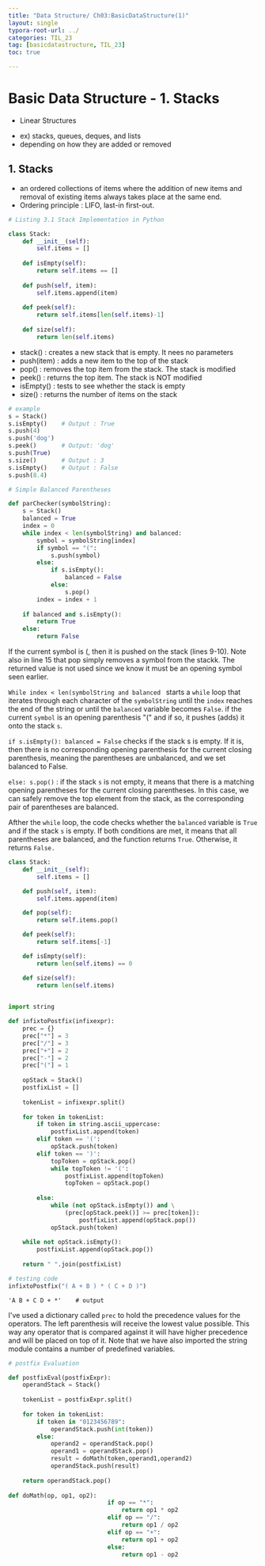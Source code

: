 ```yaml
---
title: "Data Structure/ Ch03:BasicDataStructure(1)"
layout: single
typora-root-url: ../
categories: TIL_23
tag: [basicdatastructure, TIL_23]
toc: true

---
```


# Basic Data Structure - 1. Stacks

* Linear Structures

- ex) stacks, queues, deques, and lists
- depending on how they are added or removed



## 1. Stacks

- an ordered collections of items where the addition of new items and removal of existing items always takes place at the same end.
- Ordering principle : LIFO, last-in first-out. 



```python
# Listing 3.1 Stack Implementation in Python

class Stack:
    def __init__(self):
        self.items = []
        
    def isEmpty(self):
        return self.items == []
    
    def push(self, item):
        self.items.append(item)
        
    def peek(self):
        return self.items[len(self.items)-1]
    
    def size(self):
        return len(self.items)

```

* stack() : creates a new stack that is empty. It nees no parameters
* push(item) : adds a new item to the top of the stack
* pop() : removes the top item from the stack. The stack is modified
* peek() : returns the top item. The stack is NOT modified
* isEmpty() : tests to see whether the stack is empty
* size() : returns the number of items on the stack


```python
# example
s = Stack()
s.isEmpty()    # Output : True
s.push(4)
s.push('dog')
s.peek()       # Output: 'dog'
s.push(True)
s.size()       # Output : 3
s.isEmpty()    # Output : False
s.push(8.4)
```


```python
# Simple Balanced Parentheses

def parChecker(symbolString):
    s = Stack()
    balanced = True
    index = 0
    while index < len(symbolString) and balanced:
        symbol = symbolString[index]
        if symbol == "(":
            s.push(symbol)
        else:
            if s.isEmpty():
                balanced = False
            else:
                s.pop()
        index = index + 1
        
    if balanced and s.isEmpty():
        return True
    else:
        return False
```

If the current symbol is (, then it is pushed on the stack (lines 9-10).
Note also in line 15 that pop simply removes a symbol from the stackk.
The returned value is not used since we know it must be an opening symbol seen earlier.

`While index < len(symbolString and balanced ` starts a `while` loop that iterates through each character of the `symbolString` until the `index` reaches the end of the string or until the `balanced` variable becomes `False`. 
if the current `symbol` is an opening parenthesis "(" and if so, it pushes (adds) it onto the stack `s`. 

`if s.isEmpty(): balanced = False` checks if the stack s is empty. If it is, then there is no corresponding opening parenthesis for the current closing parenthesis, meaning the parentheses are unbalanced, and we set balanced to False.

`else: s.pop()` : if the stack `s` is not empty, it means that there is a matching opening parentheses for the current closing parentheses. In this case, we can safely remove the top element from the stack, as the corresponding pair of parentheses are balanced.

Afther the `while` loop, the code checks whether the `balanced` variable is `True` and if the stack `s` is empty. If both conditions are met, it means that all parentheses are balanced, and the function returns `True`. Otherwise, it returns `False.`


```python
class Stack:
    def __init__(self):
        self.items = []

    def push(self, item):
        self.items.append(item)

    def pop(self):
        return self.items.pop()

    def peek(self):
        return self.items[-1]

    def isEmpty(self):
        return len(self.items) == 0

    def size(self):
        return len(self.items)

    
import string

def infixtoPostfix(infixexpr):
    prec = {}
    prec["*"] = 3
    prec["/"] = 3
    prec["+"] = 2
    prec["-"] = 2
    prec["("] = 1
    
    opStack = Stack()
    postfixList = []
    
    tokenList = infixexpr.split()
    
    for token in tokenList:
        if token in string.ascii_uppercase:
            postfixList.append(token)
        elif token == '(':
            opStack.push(token)
        elif token == ')':
            topToken = opStack.pop()
            while topToken != '(':
                postfixList.append(topToken)
                topToken = opStack.pop()
                
        else:
            while (not opStack.isEmpty()) and \
                (prec[opStack.peek()] >= prec[token]):
                    postfixList.append(opStack.pop())
            opStack.push(token)
            
    while not opStack.isEmpty():
        postfixList.append(opStack.pop())
        
    return " ".join(postfixList)
```


```python
# testing code
infixtoPostfix("( A + B ) * ( C + D )")
```


    'A B + C D + *'    # output



I've used a dictionary called `prec` to hold the precedence values for the operators.
The left parenthesis will receive the lowest value possible. This way any operator that is compared against it will have higher precedence and will be placed on top of it. Note that we have also imported the string module contains a number of predefined variables.




```python
# postfix Evaluation

def postfixEval(postfixExpr):
    operandStack = Stack()
    
    tokenList = postfixExpr.split()
    
    for token in tokenList:
        if token in "0123456789":
            operandStack.push(int(token))
        else:
            operand2 = operandStack.pop()
            operand1 = operandStack.pop()
            result = doMath(token,operand1,operand2)
            operandStack.push(result)
                            
    return operandStack.pop()
                            
def doMath(op, op1, op2):
                            if op == "*":
                                return op1 * op2
                            elif op == "/":
                                return op1 / op2
                            elif op == "+":
                                return op1 + op2
                            else:
                                return op1 - op2
                            
```
